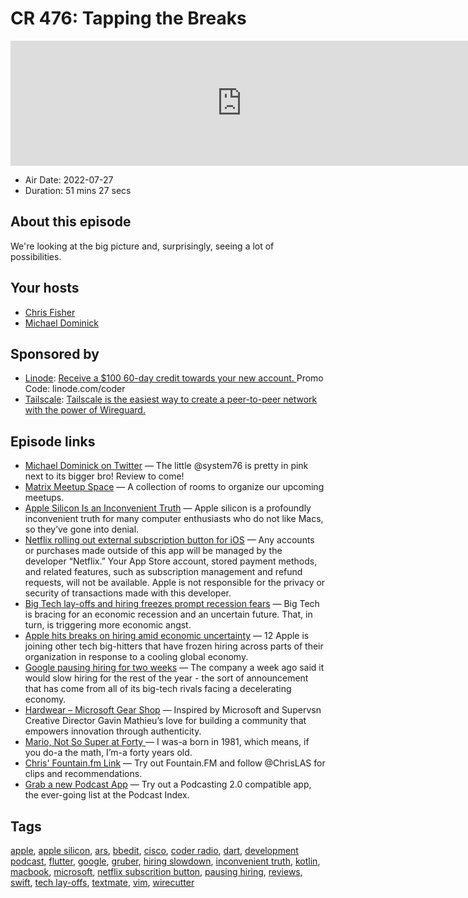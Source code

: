 # CR 476: Tapping the Breaks

<iframe src="https://player.fireside.fm/v2/MLf2ZzhC+9wOLAyX8?theme=dark" width="740" height="200" frameborder="0" scrolling="no"></iframe>

* Air Date: 2022-07-27
* Duration: 51 mins 27 secs

## About this episode

We're looking at the big picture and, surprisingly, seeing a lot of possibilities.

## Your hosts
* [Chris Fisher](https://coder.show/hosts/chrislas)
* [Michael Dominick](https://coder.show/hosts/michael)

## Sponsored by

  * [Linode](https://linode.com/coder): [Receive a $100 60-day credit towards your new account. ](https://linode.com/coder) Promo Code: linode.com/coder
  * [Tailscale](https://tailscale.com/coder): [Tailscale is the easiest way to create a peer-to-peer network with the power of Wireguard. ](https://tailscale.com/coder)



## Episode links

  * [Michael Dominick on Twitter](https://twitter.com/dominucco/status/1549791098058555393 "Michael Dominick on Twitter") — The little @system76 is pretty in pink next to its bigger bro! Review to come!
  * [Matrix Meetup Space](https://bit.ly/meetupmatrix "Matrix Meetup Space") — A collection of rooms to organize our upcoming meetups.
  * [Apple Silicon Is an Inconvenient Truth](https://daringfireball.net/linked/2022/07/23/apple-silicon-inconvenient-truth "Apple Silicon Is an Inconvenient Truth") — Apple silicon is a profoundly inconvenient truth for many computer enthusiasts who do not like Macs, so they’ve gone into denial.
  * [Netflix rolling out external subscription button for iOS](https://9to5mac.com/2022/07/22/netflix-external-subscription-ios/ "Netflix rolling out external subscription button for iOS") — Any accounts or purchases made outside of this app will be managed by the developer “Netflix.” Your App Store account, stored payment methods, and related features, such as subscription management and refund requests, will not be available. Apple is not responsible for the privacy or security of transactions made with this developer.
  * [Big Tech lay-offs and hiring freezes prompt recession fears](https://www.washingtonpost.com/technology/2022/07/23/big-tech-recession-concerns/ "Big Tech lay-offs and hiring freezes prompt recession fears") — Big Tech is bracing for an economic recession and an uncertain future. That, in turn, is triggering more economic angst.
  * [Apple hits breaks on hiring amid economic uncertainty](https://www.theregister.com/2022/07/19/apple_hiring_freeze/ "Apple hits breaks on hiring amid economic uncertainty") — 12 Apple is joining other tech big-hitters that have frozen hiring across parts of their organization in response to a cooling global economy.
  * [Google pausing hiring for two weeks](https://seekingalpha.com/news/3858641-google-pausing-hiring-for-two-weeks-report "Google pausing hiring for two weeks") — The company a week ago said it would slow hiring for the rest of the year - the sort of announcement that has come from all of its big-tech rivals facing a decelerating economy.
  * [Hardwear – Microsoft Gear Shop](https://gear.xbox.com/pages/hardwear "Hardwear – Microsoft Gear Shop") — Inspired by Microsoft and Supervsn Creative Director Gavin Mathieu’s love for building a community that empowers innovation through authenticity.
  * [Mario, Not So Super at Forty ](https://www.newyorker.com/magazine/2022/04/25/mario-not-so-super-at-forty "Mario, Not So Super at Forty ") — I was-a born in 1981, which means, if you do-a the math, I’m-a forty years old.
  * [Chris' Fountain.fm Link](https://fountain.fm/refer/chrislas-e72160c3c5 "Chris' Fountain.fm Link") — Try out Fountain.FM and follow @ChrisLAS for clips and recommendations. 
  * [Grab a new Podcast App](https://podcastindex.org/apps?appTypes=app&elements=Value "Grab a new Podcast App") — Try out a Podcasting 2.0 compatible app, the ever-going list at the Podcast Index.



## Tags

[apple](https://coder.show/tags/apple), [apple silicon](https://coder.show/tags/apple%20silicon), [ars](https://coder.show/tags/ars), [bbedit](https://coder.show/tags/bbedit), [cisco](https://coder.show/tags/cisco), [coder radio](https://coder.show/tags/coder%20radio), [dart](https://coder.show/tags/dart), [development podcast](https://coder.show/tags/development%20podcast), [flutter](https://coder.show/tags/flutter), [google](https://coder.show/tags/google), [gruber](https://coder.show/tags/gruber), [hiring slowdown](https://coder.show/tags/hiring%20slowdown), [inconvenient truth](https://coder.show/tags/inconvenient%20truth), [kotlin](https://coder.show/tags/kotlin), [macbook](https://coder.show/tags/macbook), [microsoft](https://coder.show/tags/microsoft), [netflix subscrition button](https://coder.show/tags/netflix%20subscrition%20button), [pausing hiring](https://coder.show/tags/pausing%20hiring), [reviews](https://coder.show/tags/reviews), [swift](https://coder.show/tags/swift), [tech lay-offs](https://coder.show/tags/tech%20lay-offs), [textmate](https://coder.show/tags/textmate), [vim](https://coder.show/tags/vim), [wirecutter](https://coder.show/tags/wirecutter)